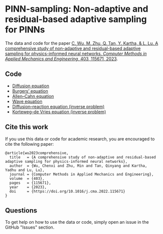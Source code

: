 # PINN-sampling: Non-adaptive and residual-based adaptive sampling for PINNs

The data and code for the paper [C. Wu, M. Zhu, Q. Tan, Y. Kartha, & L. Lu. A comprehensive study of non-adaptive and residual-based adaptive sampling for physics-informed neural networks. *Computer Methods in Applied Mechanics and Engineering*, 403, 115671, 2023](https://doi.org/10.1016/j.cma.2022.115671).

## Code

- [Diffusion equation](src/diffusion)
- [Burgers’ equation](src/burgers)
- [Allen–Cahn equation](src/allen_cahn)
- [Wave equation](src/wave)
- [Diffusion–reaction equation (inverse problem)](src/diffusion_reaction_inverse)
- [Korteweg–de Vries equation (inverse problem)](src/korteweg_de_vries_inverse)

## Cite this work

If you use this data or code for academic research, you are encouraged to cite the following paper:

```
@article{wu2023comprehensive,
  title   = {A comprehensive study of non-adaptive and residual-based adaptive sampling for physics-informed neural networks},
  author  = {Wu, Chenxi and Zhu, Min and Tan, Qinyang and Kartha, Yadhu and Lu, Lu},
  journal = {Computer Methods in Applied Mechanics and Engineering},
  volume  = {403},
  pages   = {115671},
  year    = {2023},
  doi     = {https://doi.org/10.1016/j.cma.2022.115671}
}
```

## Questions

To get help on how to use the data or code, simply open an issue in the GitHub "Issues" section.
